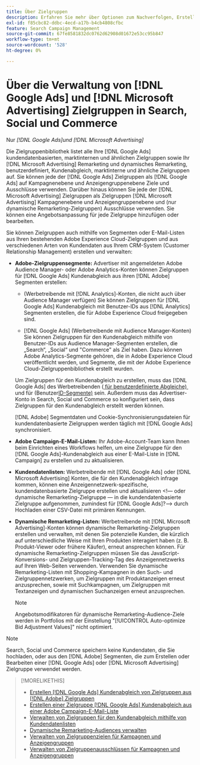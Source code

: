 ```yaml
---
title: Über Zielgruppen
description: Erfahren Sie mehr über Optionen zum Nachverfolgen, Erstellen und Verwalten  [!DNL Google Ads]  und  [!DNL Microsoft Advertising]  Zielgruppen.
exl-id: f85cbc82-ddbc-4ecd-a17b-b4cb4808cfbc
feature: Search Campaign Management
source-git-commit: 67fe8581832dc0762d62908d01672e53cc95b847
workflow-type: tm+mt
source-wordcount: '528'
ht-degree: 0%

---
```


# Über die Verwaltung von [!DNL Google Ads] und [!DNL Microsoft Advertising] Zielgruppen in Search, Social und Commerce

Nur *[!DNL Google Ads]und [!DNL Microsoft Advertising]*

Die Zielgruppenbibliothek listet alle Ihre [!DNL Google Ads] kundendatenbasierten, marktinternen und ähnlichen Zielgruppen sowie Ihr [!DNL Microsoft Advertising] Remarketing und dynamisches Remarketing, benutzerdefiniert, Kundenabgleich, marktinterne und ähnliche Zielgruppen auf. Sie können jede der [!DNL Google Ads] Zielgruppen als [!DNL Google Ads] auf Kampagnenebene und Anzeigengruppenebene Ziele und Ausschlüsse verwenden. Darüber hinaus können Sie jede der [!DNL Microsoft Advertising] Zielgruppen als Zielgruppen [!DNL Microsoft Advertising] Kampagnenebene und Anzeigengruppenebene und (nur dynamische Remarketing-Zielgruppen) Ausschlüsse verwenden. Sie können eine Angebotsanpassung für jede Zielgruppe hinzufügen oder bearbeiten.

Sie können Zielgruppen auch mithilfe von Segmenten oder E-Mail-Listen aus Ihren bestehenden Adobe Experience Cloud-Zielgruppen und aus verschiedenen Arten von Kundendaten aus Ihrem CRM-System (Customer Relationship Management) erstellen und verwalten:

* **Adobe-Zielgruppensegmente:** Advertiser mit angemeldeten Adobe Audience Manager- oder Adobe Analytics-Konten können Zielgruppen für [!DNL Google Ads] Kundenabgleich aus ihren [!DNL Adobe] Segmenten erstellen:

   * (Werbetreibende mit [!DNL Analytics]-Konten, die nicht auch über Audience Manager verfügen) Sie können Zielgruppen für [!DNL Google Ads] Kundenabgleich mit Benutzer-IDs aus [!DNL Analytics] Segmenten erstellen, die für Adobe Experience Cloud freigegeben sind.

   * [!DNL Google Ads] (Werbetreibende mit Audience Manager-Konten) Sie können Zielgruppen für den Kundenabgleich mithilfe von Benutzer-IDs aus Audience Manager-Segmenten erstellen, die „Search“, „Social“ und &quot;Commerce&quot; als Ziel haben. Dazu können Adobe Analytics-Segmente gehören, die in Adobe Experience Cloud veröffentlicht werden, und Segmente, die mit der Adobe Experience Cloud-Zielgruppenbibliothek erstellt wurden.

  Um Zielgruppen für den Kundenabgleich zu erstellen, muss das [!DNL Google Ads] des Werbetreibenden ([&#x200B; für benutzerdefinierte Abgleiche) &#x200B;](https://support.google.com/adspolicy/answer/6299717) und für (Benutzer[ID-Segmente) &#x200B;](https://support.google.com/google-ads/answer/9199250) sein. Außerdem muss das Advertiser-Konto in Search, Social und Commerce so konfiguriert sein, dass Zielgruppen für den Kundenabgleich erstellt werden können.

  [!DNL Adobe] Segmentdaten und Cookie-Synchronisierungsdateien für kundendatenbasierte Zielgruppen werden täglich mit [!DNL Google Ads] synchronisiert.

* **Adobe Campaign-E-Mail-Listen:** Ihr Adobe-Account-Team kann Ihnen beim Einrichten eines Workflows helfen, um eine Zielgruppe für den [!DNL Google Ads]-Kundenabgleich aus einer E-Mail-Liste in [!DNL Campaign] zu erstellen und zu aktualisieren.

* **Kundendatenlisten:** Werbetreibende mit [!DNL Google Ads] oder [!DNL Microsoft Advertising] Konten, die für den Kundenabgleich infrage kommen, können eine Anzeigennetzwerk-spezifische, kundendatenbasierte Zielgruppe erstellen und aktualisieren &lt;!— oder dynamische Remarketing-Zielgruppe — in die kundendatenbasierte Zielgruppe aufgenommen, zumindest für [!DNL Google Ads]?—> durch Hochladen einer CSV-Datei mit primären Kennungen.

* **Dynamische Remarketing-Listen:** Werbetreibende mit [!DNL Microsoft Advertising]-Konten können dynamische Remarketing-Zielgruppen erstellen und verwalten, mit denen Sie potenzielle Kunden, die kürzlich auf unterschiedliche Weise mit Ihren Produkten interagiert haben (z. B. Produkt-Viewer oder frühere Käufer), erneut ansprechen können. Für dynamische Remarketing-Zielgruppen müssen Sie das JavaScript-Konversions- und Zielgruppen-Tracking-Tag des Anzeigennetzwerks auf Ihren Web-Seiten verwenden. Verwenden Sie dynamische Remarketing-Listen mit Shopping-Kampagnen in den Such- und Zielgruppennetzwerken, um Zielgruppen mit Produktanzeigen erneut anzusprechen, sowie mit Suchkampagnen, um Zielgruppen mit Textanzeigen und dynamischen Suchanzeigen erneut anzusprechen. <!--[For [!DNL Google Ads], these are technically included in a customer data-based audience, so word this all carefully when we add support for them.]-->

  >[!NOTE]
  >
  >Angebotsmodifikatoren für dynamische Remarketing-Audience-Ziele werden in Portfolios mit der Einstellung &quot;[!UICONTROL Auto-optimize Bid Adjustment Values]&quot; nicht optimiert.

>[!NOTE]
>
>Search, Social und Commerce speichern keine Kundendaten, die Sie hochladen, oder aus den [!DNL Adobe] Segmenten, die zum Erstellen oder Bearbeiten einer [!DNL Google Ads] oder [!DNL Microsoft Advertising] Zielgruppe verwendet werden.

>[!MORELIKETHIS]
>
>* [Erstellen [!DNL Google Ads] Kundenabgleich von Zielgruppen aus [!DNL Adobe] Zielgruppen](google-audience-from-adobe-audience.md)
>* [Erstellen einer Zielgruppe  [!DNL Google Ads]  Kundenabgleich aus einer Adobe Campaign-E-Mail-Liste](google-audience-from-campaign-email-list.md)
>* [Verwalten von Zielgruppen für den Kundenabgleich mithilfe von Kundendatenlisten](audience-from-customer-data-list.md)
>* [Dynamische Remarketing-Audiences verwalten](audience-dynamic-remarketing-manage.md)
>* [Verwalten von Zielgruppenzielen für Kampagnen und Anzeigengruppen](audience-targets-manage.md)
>* [Verwalten von Zielgruppenausschlüssen für Kampagnen und Anzeigengruppen](audience-exclusions-manage.md)
